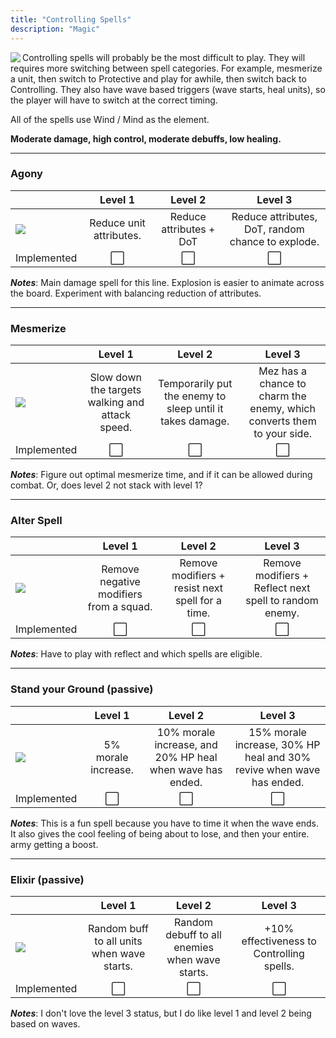 ```yaml
---
title: "Controlling Spells"
description: "Magic"
---
```


<img align="left" src="https://github.com/veeneck/BarricAssets/blob/master/Gameplay.xcassets/ActionBar.spriteatlas/icon_Controlling.imageset/icon_Controlling.png?raw=true" /> Controlling spells will probably be the most difficult to play. They will requires more switching between spell categories. For example, mesmerize a unit, then switch to Protective and play for awhile, then switch back to Controlling. They also have wave based triggers (wave starts, heal units), so the player will have to switch at the correct timing.

All of the spells use Wind / Mind as the element. 

**Moderate damage, high control, moderate debuffs, low healing.**

***

### Agony
|   |         Level 1         |         Level 2         |                      Level 3                      |
|---|:-----------------------:|:-----------------------:|:-------------------------------------------------:|
| ![](https://github.com/veeneck/BarricAssets/blob/master/Gameplay.xcassets/ActionBar.spriteatlas/icon_Agony.imageset/icon_Agony.png?raw=true)  | Reduce unit attributes. | Reduce attributes + DoT | Reduce attributes, DoT, random chance to explode. |
| Implemented | :white_large_square: | :white_large_square: | :white_large_square: |

_**Notes**_: Main damage spell for this line. Explosion is easier to animate across the board. Experiment with balancing reduction of attributes.

***

### Mesmerize
|   |                     Level 1                     |                          Level 2                          |                                 Level 3                                |
|---|:-----------------------------------------------:|:---------------------------------------------------------:|:----------------------------------------------------------------------:|
| ![](https://github.com/veeneck/BarricAssets/blob/master/Gameplay.xcassets/ActionBar.spriteatlas/icon_Mesmerize.imageset/icon_Mesmerize.png?raw=true)  | Slow down the targets walking and attack speed. | Temporarily put the enemy to sleep until it takes damage. | Mez has a chance to charm the enemy, which converts them to your side. |
| Implemented | :white_large_square: | :white_large_square: | :white_large_square: |

_**Notes**_: Figure out optimal mesmerize time, and if it can be allowed during combat. Or, does level 2 not stack with level 1?

***

### Alter Spell
|   |                 Level 1                 |                      Level 2                     |                         Level 3                        |
|---|:---------------------------------------:|:------------------------------------------------:|:------------------------------------------------------:|
|  ![](https://github.com/veeneck/BarricAssets/blob/master/Gameplay.xcassets/ActionBar.spriteatlas/icon_AlterSpell.imageset/icon_AlterSpell.png?raw=true) | Remove negative modifiers from a squad. | Remove modifiers + resist next spell for a time. | Remove modifiers + Reflect next spell to random enemy. |
| Implemented | :white_large_square: | :white_large_square: | :white_large_square: |

_**Notes**_: Have to play with reflect and which spells are eligible.

***

### Stand your Ground (passive)
|   |       Level 1       |                          Level 2                          |                                Level 3                               |
|---|:-------------------:|:---------------------------------------------------------:|:--------------------------------------------------------------------:|
| ![](https://github.com/veeneck/BarricAssets/blob/master/Gameplay.xcassets/ActionBar.spriteatlas/icon_StandGround.imageset/icon_StandGround.png?raw=true)  | 5% morale increase. | 10% morale increase, and 20% HP heal when wave has ended. | 15% morale increase, 30% HP heal and 30% revive when wave has ended. |
| Implemented | :white_large_square: | :white_large_square: | :white_large_square: |

_**Notes**_: This is a fun spell because you have to time it when the wave ends. It also gives the cool feeling of being about to lose, and then your entire. army getting a boost.

***

### Elixir (passive)
|   |                   Level 1                  |                     Level 2                    |                  Level 3                  |
|---|:------------------------------------------:|:----------------------------------------------:|:-----------------------------------------:|
| ![](https://github.com/veeneck/BarricAssets/blob/master/Gameplay.xcassets/ActionBar.spriteatlas/icon_Elixir.imageset/icon_Elixir.png?raw=true)  | Random buff to all units when wave starts. | Random debuff to all enemies when wave starts. | +10% effectiveness to Controlling spells. |
| Implemented | :white_large_square: | :white_large_square: | :white_large_square: |

_**Notes**_: I don't love the level 3 status, but I do like level 1 and level 2 being based on waves.